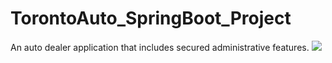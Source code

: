 # TorontoAuto_SpringBoot_Project
An auto dealer application that includes secured administrative features.
![](name-of-giphy.gif)

